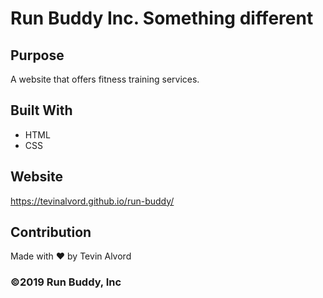 # Run Buddy Inc. Something different

## Purpose
A website that offers fitness training services. 

## Built With
* HTML
* CSS

## Website
https://tevinalvord.github.io/run-buddy/

## Contribution
Made with ❤️ by Tevin Alvord

### ©️2019 Run Buddy, Inc